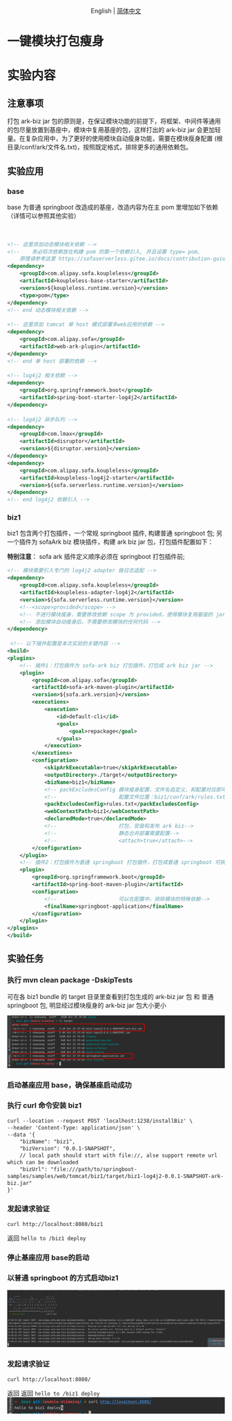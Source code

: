 <div align="center">

English | [简体中文](./README-zh_CN.md)

</div>

# 一键模块打包瘦身

# 实验内容
## 注意事项
打包 ark-biz jar 包的原则是，在保证模块功能的前提下，将框架、中间件等通用的包尽量放置到基座中，模块中复用基座的包，这样打出的 ark-biz jar 会更加轻量。在复杂应用中，为了更好的使用模块自动瘦身功能，需要在模块瘦身配置 (根目录/conf/ark/文件名.txt)，按照既定格式，排除更多的通用依赖包。
## 实验应用
### base
base 为普通 springboot 改造成的基座，改造内容为在主 pom 里增加如下依赖（详情可以参照其他实验）
```xml


<!-- 这里添加动态模块相关依赖 -->
<!--    务必将次依赖放在构建 pom 的第一个依赖引入, 并且设置 type= pom, 
    原理请参考这里 https://sofaserverless.gitee.io/docs/contribution-guidelines/runtime/multi-app-padater/ -->
<dependency>
    <groupId>com.alipay.sofa.koupleless</groupId>
    <artifactId>koupleless-base-starter</artifactId>
    <version>${koupleless.runtime.version}</version>
    <type>pom</type>
</dependency>
<!-- end 动态模块相关依赖 -->

<!-- 这里添加 tomcat 单 host 模式部署多web应用的依赖 -->
<dependency>
    <groupId>com.alipay.sofa</groupId>
    <artifactId>web-ark-plugin</artifactId>
</dependency>
<!-- end 单 host 部署的依赖 -->

<!-- log4j2 相关依赖 -->
<dependency>
    <groupId>org.springframework.boot</groupId>
    <artifactId>spring-boot-starter-log4j2</artifactId>
</dependency>

<!-- log4j2 异步队列 -->
<dependency>
    <groupId>com.lmax</groupId>
    <artifactId>disruptor</artifactId>
    <version>${disruptor.version}</version>
</dependency>
<dependency>
    <groupId>com.alipay.sofa.koupleless</groupId>
    <artifactId>koupleless-log4j2-starter</artifactId>
    <version>${sofa.serverless.runtime.version}</version>
</dependency>
<!-- end log4j2 依赖引入 -->

```

### biz1
biz1 包含两个打包插件，一个常规 springboot 插件, 构建普通 springboot 包; 另一个插件为 sofaArk biz 模块插件，构建 ark biz jar 包，打包插件配置如下：

**特别注意**： sofa ark 插件定义顺序必须在 springboot 打包插件前;
```xml
<!-- 模块需要引入专门的 log4j2 adapter 做日志适配 -->
<dependency>
    <groupId>com.alipay.sofa.koupleless</groupId>
    <artifactId>koupleless-adapter-log4j2</artifactId>
    <version>${sofa.serverless.runtime.version}</version>
    <!--<scope>provided</scope> -->
    <!-- 不进行模块瘦身，需要修改依赖 scope 为 provided，使得模块复用基座的 jar 包 -->
    <!-- 添加模块自动瘦身后，不需要修改模块的任何代码 -->
</dependency>

 <!-- 以下插件配置是本次实验的关键内容 -->
<build>
<plugins>
    <!-- 插件1：打包插件为 sofa-ark biz 打包插件，打包成 ark biz jar -->
    <plugin>
        <groupId>com.alipay.sofa</groupId>
        <artifactId>sofa-ark-maven-plugin</artifactId>
        <version>${sofa.ark.version}</version>
        <executions>
            <execution>
                <id>default-cli</id>
                <goals>
                    <goal>repackage</goal>
                </goals>
            </execution>
        </executions>
        <configuration>
            <skipArkExecutable>true</skipArkExecutable>
            <outputDirectory>./target</outputDirectory>
            <bizName>biz1</bizName>
            <!-- packExcludesConfig	模块瘦身配置，文件名自定义，和配置对应即可-->
            <!--					配置文件位置：biz1/conf/ark/rules.txt-->
            <packExcludesConfig>rules.txt</packExcludesConfig>
            <webContextPath>biz1</webContextPath>
            <declaredMode>true</declaredMode>
            <!--					打包、安装和发布 ark biz-->
            <!--					静态合并部署需要配置-->
            <!--					<attach>true</attach>-->
        </configuration>
    </plugin>
    <!-- 插件2：打包插件为普通 springboot 打包插件，打包成普通 springboot 可执行 jar -->
    <plugin>
        <groupId>org.springframework.boot</groupId>
        <artifactId>spring-boot-maven-plugin</artifactId>
        <configuration>
            <!--					可以在配置中，排除模块的特殊依赖-->
            <finalName>springboot-application</finalName>
        </configuration>
    </plugin>
</plugins>
</build>
```

## 实验任务
### 执行 mvn clean package -DskipTests
可在各 biz1 bundle 的 target 目录里查看到打包生成的 ark-biz jar 包 和 普通 springboot 包, 明显经过模块瘦身的 ark-biz jar 包大小更小

![img.png](imgs/biz1-target.png)

### 启动基座应用 base，确保基座启动成功
### 执行 curl 命令安装 biz1 
```shell
curl --location --request POST 'localhost:1238/installBiz' \
--header 'Content-Type: application/json' \
--data '{
    "bizName": "biz1",
    "bizVersion": "0.0.1-SNAPSHOT",
    // local path should start with file://, alse support remote url which can be downloaded
    "bizUrl": "file:///path/to/springboot-samples/samples/web/tomcat/biz1/target/biz1-log4j2-0.0.1-SNAPSHOT-ark-biz.jar"
}'
```

### 发起请求验证
```shell
curl http://localhost:8080/biz1
```
返回 `hello to /biz1 deploy`

### 停止基座应用 base的启动
### 以普通 springboot 的方式启动biz1
![img.png](imgs/biz1-springboot.png)

### 发起请求验证
```shell
curl http://localhost:8080/
```
返回
返回 `hello to /biz1 deploy`
![img.png](imgs/biz1-springboot-res.png)
